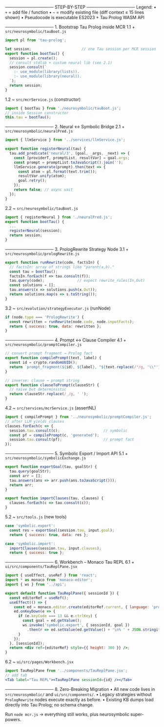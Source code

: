 ──────────────── STEP-BY-STEP ────────────────
Legend:
• `+` = add file / function
• `~` = modify existing file (diff context ≤ 15 lines shown)
• Pseudocode is executable ES2023 + Tau Prolog WASM API

──────────────── 1.  Bootstrap Tau Prolog inside MCR
1.1  + `src/neurosymbolic/tauBoot.js`
```js
import pl from 'tau-prolog';

let session;                       // one Tau session per MCR session
export function bootTau() {
  session = pl.create();
  // consult stdlib + custom neural lib (see 2.1)
  session.consult(`
    :- use_module(library(lists)).
    :- use_module(library(neural)).
  `);
  return session;
}
```

1.2  ~ `src/mcrService.js` (constructor)
```js
import { bootTau } from './neurosymbolic/tauBoot.js';
// inside Session constructor
this.tau = bootTau();
```

──────────────── 2.  Neural ↔ Symbolic Bridge
2.1  + `src/neurosymbolic/neuralPred.js`
```js
import { llmService } from '../services/llmService.js';

export function registerNeural(tau) {
  tau.add_predicate('neural/3', (goal, _args, _next) => {
    const [providerT, promptList, resultVar] = goal.args;
    const prompt = promptList.toJavaScript().join('');
    llmService.generate(prompt).then(text => {
      const atom = pl.format(text.trim());
      resultVar.unify(atom);
      goal.retry();
    });
    return false; // async wait
  });
}
```
2.2  ~ `src/neurosymbolic/tauBoot.js`
```js
import { registerNeural } from './neuralPred.js';
export function bootTau() {
  ...
  registerNeural(session);
  return session;
}
```

──────────────── 3.  PrologRewrite Strategy Node
3.1  + `src/neurosymbolic/prologRewrite.js`
```js
export function runRewrite(code, factsIn) {
  // factsIn: array of strings like "parent(a,b)."
  const tau = bootTau();
  factsIn.forEach(f => tau.consult(f));
  tau.query(code);               // expect rewrite_rules(In,Out)
  const solutions = [];
  tau.answers(x => solutions.push(x.Out));
  return solutions.map(s => s.toString());
}
```

3.2  ~ `src/evolution/strategyExecutor.js` (runNode)
```js
if (node.type === 'PrologRewrite') {
  const rewritten = runRewrite(node.code, node.inputFacts);
  return { success: true, data: rewritten };
}
```

──────────────── 4.  Prompt ↔ Clause Compiler
4.1  + `src/neurosymbolic/promptCompiler.js`
```js
// convert prompt fragment → Prolog fact
export function compilePrompt(text, label) {
  const id = crypto.randomUUID();
  return `prompt_fragment(${id}, ${label}, "${text.replace(/"/g, '\\"')}").`;
}

// inverse: clause → prompt string
export function clauseToPrompt(clauseStr) {
  // naive but deterministic
  return clauseStr.replace(/_/g, ' ');
}
```

4.2  ~ `src/services/mcrService.js` (assertNL)
```js
import { compilePrompt } from '../neurosymbolic/promptCompiler.js';
// after LLM yields clauses
clauses.forEach(c => {
  session.tau.consult(c);                    // symbolic
  const pf = compilePrompt(c, 'generated');
  session.tau.consult(pf);                   // prompt fact
});
```

──────────────── 5.  Symbolic Export / Import API
5.1  + `src/neurosymbolic/symbolicExchange.js`
```js
export function exportGoal(tau, goalStr) {
  tau.query(goalStr);
  const arr = [];
  tau.answers(ans => arr.push(ans.toJavaScript()));
  return arr;
}

export function importClauses(tau, clauses) {
  clauses.forEach(c => tau.consult(c));
}
```

5.2  ~ `src/tools.js` (new tools)
```js
case 'symbolic.export':
  const res = exportGoal(session.tau, input.goal);
  return { success: true, data: res };

case 'symbolic.import':
  importClauses(session.tau, input.clauses);
  return { success: true };
```

──────────────── 6.  Workbench – Monaco Tau REPL
6.1  + `ui/src/components/TauReplPane.jsx`
```jsx
import { useEffect, useRef } from 'react';
import * as monaco from 'monaco-editor';
import { ws } from '../api';

export default function TauReplPane({ sessionId }) {
  const editorRef = useRef();
  useEffect(() => {
    const ed = monaco.editor.create(editorRef.current, { language: 'prolog' });
    ed.onKeyDown(e => {
      if (e.keyCode === 13 && e.ctrlKey) {
        const goal = ed.getValue();
        ws.invoke('symbolic.export', { sessionId, goal })
          .then(r => ed.setValue(ed.getValue() + '\n% ' + JSON.stringify(r.data)));
      }
    });
  }, [sessionId]);
  return <div ref={editorRef} style={{ height: 300 }} />;
}
```

6.2  ~ `ui/src/pages/Workbench.jsx`
```jsx
import TauReplPane from '../components/TauReplPane.jsx';
// add tab
<Tab label="Tau REPL"><TauReplPane sessionId={id} /></Tab>
```

──────────────── 8.  Zero-Breaking Migration
• All new code lives in `src/neurosymbolic/` and `ui/src/components/`.
• Legacy strategies without `PrologRewrite` nodes execute exactly as before.
• Existing KB dumps load directly into Tau Prolog; no schema change.

Run `node mcr.js` → everything still works, plus neurosymbolic super-powers.
